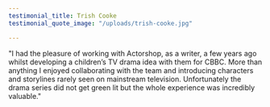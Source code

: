 ```yaml
---
testimonial_title: Trish Cooke
testimonial_quote_image: "/uploads/trish-cooke.jpg"

---
```

"I had the pleasure of working with Actorshop, as a writer, a few years ago whilst developing a children’s TV drama idea with them for CBBC. More than anything I enjoyed collaborating with the team and introducing characters and storylines rarely seen on mainstream television. Unfortunately the drama series did not get green lit but the whole experience was incredibly valuable."